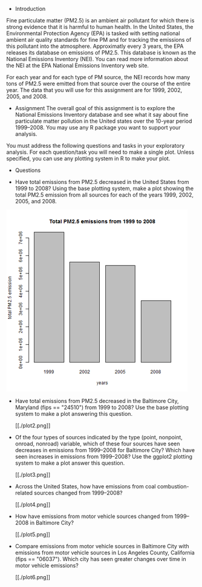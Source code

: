 * Introduction

Fine particulate matter (PM2.5) is an ambient air pollutant for which there is strong evidence that it is harmful to human health. In the United States, the Environmental Protection Agency (EPA) is tasked with setting national ambient air quality standards for fine PM and for tracking the emissions of this pollutant into the atmosphere. Approximatly every 3 years, the EPA releases its database on emissions of PM2.5. This database is known as the National Emissions Inventory (NEI). You can read more information about the NEI at the EPA National Emissions Inventory web site.

For each year and for each type of PM source, the NEI records how many tons of PM2.5 were emitted from that source over the course of the entire year. The data that you will use for this assignment are for 1999, 2002, 2005, and 2008.


* Assignment
The overall goal of this assignment is to explore the National Emissions Inventory database and see what it say about fine particulate matter pollution in the United states over the 10-year period 1999–2008. You may use any R package you want to support your analysis.

You must address the following questions and tasks in your exploratory analysis. For each question/task you will need to make a single plot. Unless specified, you can use any plotting system in R to make your plot.
* Questions

- Have total emissions from PM2.5 decreased in the United States from 1999 to 2008? Using the base plotting system, make a plot showing the total PM2.5 emission from all sources for each of the years 1999, 2002, 2005, and 2008.

![plot of chunk plot1](plot1.png) 

- Have total emissions from PM2.5 decreased in the Baltimore City, Maryland (fips == "24510") from 1999 to 2008? Use the base plotting system to make a plot answering this question.

  [[./plot2.png]]

- Of the four types of sources indicated by the type (point, nonpoint, onroad, nonroad) variable, which of these four sources have seen decreases in emissions from 1999–2008 for Baltimore City? Which have seen increases in emissions from 1999–2008? Use the ggplot2 plotting system to make a plot answer this question.

  [[./plot3.png]]

- Across the United States, how have emissions from coal combustion-related sources changed from 1999–2008?

  [[./plot4.png]]

- How have emissions from motor vehicle sources changed from 1999–2008 in Baltimore City?

  [[./plot5.png]]

- Compare emissions from motor vehicle sources in Baltimore City with emissions from motor vehicle sources in Los Angeles County, California (fips == "06037"). Which city has seen greater changes over time in motor vehicle emissions?

  [[./plot6.png]]
